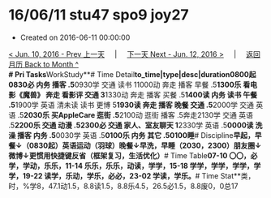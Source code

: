 # 16/06/11 stu47 spo9 joy27

* Created on 2016-06-11 00:00:00

[&lt; Jun. 10, 2016 - Prev 上一天](d10.md)     \|     [下一天 Next - Jun. 12, 2016 &gt;](d12.md)     \|     [返回月历 Back to Month ^](index.md)   
**\# Pri Tasks**WorkStudy**\# Time Detail**to\_time\|type\|desc\|duration0800起0830必 内务 播客 .5**0930学 交通 读书 11000动 奔走 播客 早餐 .5**1300乐 看电影《魔兽》 奔走 看影评 交通 3**1330动 奔走 播客 买餐 .5**1400读 内务 读书 午餐 .5**1900学 英语 清未读 读书 更博 5**1930读 奔走 播客 晚餐 交通 .5**2000学 交通 英语 .5**2030乐 买AppleCare 逛街 .5**2100动 逛街 播客 .5奔走2130学 交通 英语 .5**2200乐 交通 动漫 .52300必 交通 家人、室友聊天 1**2330学 英语 .5**0000读 洗澡 播客 内务 .5**0030学 英语 .5**0100乐 内务 其它 .50100睡**\# Discipline**早起，早餐↓（0830起）英语运动（羽球）晚餐↓早洗，早睡（2030，2300）朋友圈↓ 微博↓更惯用快捷键反省（框架复习，生活优化）**\# Time Table**07-10 〇〇，必学，学动，乐乐，11-14 乐乐，乐乐，动读，学学，15-18 学学，学学，学学，学学，19-22 读学，乐动，学乐，必必，23-02 学读，学乐。**\# Time Stat**类，时，%学8，47.1动1.5，8.8读1.5，8.8乐4.5，26.5必1.5，8.8废0，0总17

